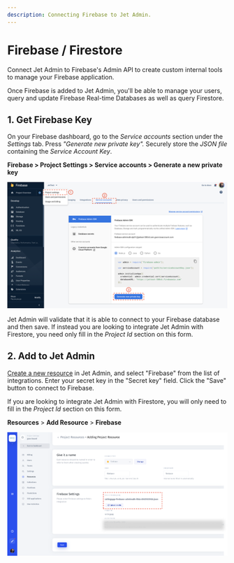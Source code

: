 ```yaml
---
description: Connecting Firebase to Jet Admin.
---
```


# Firebase / Firestore

Connect Jet Admin to Firebase's Admin API to create custom internal tools to manage your Firebase application.

Once Firebase is added to Jet Admin, you'll be able to manage your users, query and update Firebase Real-time Databases as well as query Firestore.

## 1. Get Firebase Key

On your Firebase dashboard, go to the _Service accounts_ section under the _Settings_ tab. Press _"Generate new private key"._ Securely store the _JSON file_ containing the _Service Account Key_.

**Firebase &gt; Project Settings &gt; Service accounts &gt; Generate a new private key**

![](../../.gitbook/assets/screen-shot-2020-02-14-at-6.21.29-pm.png)

Jet Admin will validate that it is able to connect to your Firebase database and then save. If instead you are looking to integrate Jet Admin with Firestore, you need only fill in the _Project Id_ section on this form.

## 2. Add to Jet Admin

[Create a new resource](../adding-a-data-source.md) in Jet Admin, and select "Firebase" from the list of integrations. Enter your secret key in the "Secret key" field. Click the "Save" button to connect to Firebase.

 If you are looking to integrate Jet Admin with Firestore, you will only need to fill in the _Project Id_ section on this form.

**Resources** &gt; **Add Resource** &gt; **Firebase**

![](../../.gitbook/assets/group%20%281%29%20%281%29.png)


